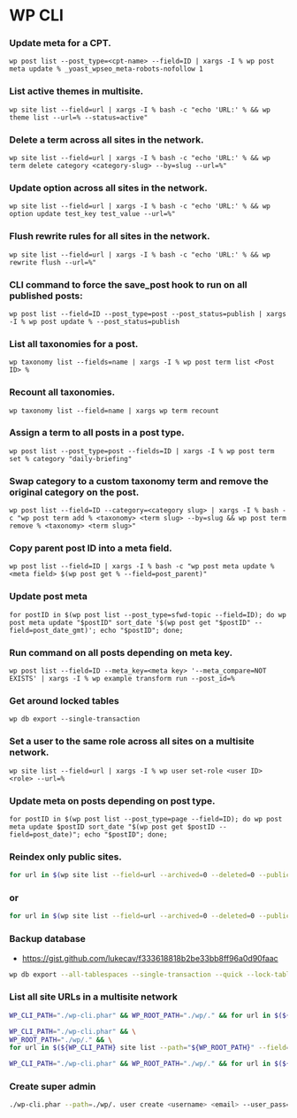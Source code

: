 # WP CLI

### Update meta for a CPT.
```wp post list --post_type=<cpt-name> --field=ID | xargs -I % wp post meta update % _yoast_wpseo_meta-robots-nofollow 1```

### List active themes in multisite.
```wp site list --field=url | xargs -I % bash -c "echo 'URL:' % && wp theme list --url=% --status=active"```

### Delete a term across all sites in the network.
```wp site list --field=url | xargs -I % bash -c "echo 'URL:' % && wp term delete category <category-slug> --by=slug --url=%"```

### Update option across all sites in the network.
```wp site list --field=url | xargs -I % bash -c "echo 'URL:' % && wp option update test_key test_value --url=%"```

### Flush rewrite rules for all sites in the network.
```wp site list --field=url | xargs -I % bash -c "echo 'URL:' % && wp rewrite flush --url=%"```

### CLI command to force the save_post hook to run on all published posts:
```wp post list --field=ID --post_type=post --post_status=publish | xargs -I % wp post update % --post_status=publish```

### List all taxonomies for a post.
```wp taxonomy list --fields=name | xargs -I % wp post term list <Post ID> %```

### Recount all taxonomies.
```wp taxonomy list --field=name | xargs wp term recount```

### Assign a term to all posts in a post type.
```wp post list --post_type=post --fields=ID | xargs -I % wp post term set % category "daily-briefing"```

### Swap category to a custom taxonomy term and remove the original category on the post.
```wp post list --field=ID --category=<category slug> | xargs -I % bash -c "wp post term add % <taxonomy> <term slug> --by=slug && wp post term remove % <taxonomy> <term slug>"```

### Copy parent post ID into a meta field.
```wp post list --field=ID | xargs -I % bash -c "wp post meta update % <meta field> $(wp post get % --field=post_parent)"```

### Update post meta
```for postID in $(wp post list --post_type=sfwd-topic --field=ID); do wp post meta update "$postID" sort_date '$(wp post get "$postID" --field=post_date_gmt)'; echo "$postID"; done;```

### Run command on all posts depending on meta key.
```wp post list --field=ID --meta_key=<meta key> '--meta_compare=NOT EXISTS' | xargs -I % wp example transform run --post_id=%```

### Get around locked tables
```wp db export --single-transaction```

### Set a user to the same role across all sites on a multisite network.
```wp site list --field=url | xargs -I % wp user set-role <user ID> <role> --url=%```

### Update meta on posts depending on post type.
```for postID in $(wp post list --post_type=page --field=ID); do wp post meta update $postID sort_date "$(wp post get $postID --field=post_date)"; echo "$postID"; done;```

### Reindex only public sites.
```bash
for url in $(wp site list --field=url --archived=0 --deleted=0 --public=1); do echo "Indexing site: $url" && wp elasticpress sync --per-page=100 --url=$url --force --quiet --yes; done
```
### or
```bash
for url in $(wp site list --field=url --archived=0 --deleted=0 --public=1); do echo "Indexing site: $url"; yes "y" | wp elasticpress sync --per-page=100 --url=$url --force --quiet --yes; done
```

### Backup database
* https://gist.github.com/lukecav/f333618818b2be33bb8ff96a0d90faac
```bash
wp db export --all-tablespaces --single-transaction --quick --lock-tables=false - | gzip -9 - > wordpress-dump.sql.gz
```

### List all site URLs in a multisite network
```bash
WP_CLI_PATH="./wp-cli.phar" && WP_ROOT_PATH="./wp/." && for url in $(${WP_CLI_PATH} site list --path="${WP_ROOT_PATH}" --field=url 2>/dev/null); do bash -c "${WP_CLI_PATH} option get siteurl --path="${WP_ROOT_PATH}"  --url="${url}" 2>/dev/null"; done;

WP_CLI_PATH="./wp-cli.phar" && \
WP_ROOT_PATH="./wp/." && \
for url in $(${WP_CLI_PATH} site list --path="${WP_ROOT_PATH}" --field=url 2>/dev/null); do bash -c "${WP_CLI_PATH} option get siteurl --path="${WP_ROOT_PATH}"  --url="${url}" 2>/dev/null"; done;

WP_CLI_PATH="./wp-cli.phar" && WP_ROOT_PATH="./wp/." && for url in $(${WP_CLI_PATH} site list --path="${WP_ROOT_PATH}" --field=url 2>/dev/null); do bash -c "${WP_CLI_PATH} elasticpress sync --quiet --per-page=50 --path="${WP_ROOT_PATH}"  --url="${url}" 2>/dev/null"; done;
```

### Create super admin
```bash
./wp-cli.phar --path=./wp/. user create <username> <email> --user_pass=<password> --role=administrator --porcelain | xargs -I {} bash -c "./wp-cli.phar --path=./wp/. super-admin add {}"
```
